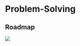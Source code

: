 # Problem-Solving

<h2>Roadmap</h2>

[![](https://mermaid.ink/img/pako:eNp9kMGKwjAQhl8lzCmCvkAPC2pcXRVhqbfNHoZkqsEmlTg5FPHdNw299LDmNHz_N4T5n2A6S1DBJeL9Ks5KB5Hf8kcho6g5JsMp0q9YLD7ESh5dIIxiGs7GneKs5akLon3jrYqnZM3IzrxzNlL1Af1_kirSp1zGiP3INoVt5XeiRBO2Gz40twn7Gg66kRVH9-AxWZdkL8-RaIIOcjt0VBjMwVP06Gyu7jkQDXwlTxqqPFpqMLWsQYdXVjFxV_fBQJUvoDmku0Um5TCX7qFqsH3Q6w-joHXE)](https://mermaid.live/edit#pako:eNp9kMGKwjAQhl8lzCmCvkAPC2pcXRVhqbfNHoZkqsEmlTg5FPHdNw299LDmNHz_N4T5n2A6S1DBJeL9Ks5KB5Hf8kcho6g5JsMp0q9YLD7ESh5dIIxiGs7GneKs5akLon3jrYqnZM3IzrxzNlL1Af1_kirSp1zGiP3INoVt5XeiRBO2Gz40twn7Gg66kRVH9-AxWZdkL8-RaIIOcjt0VBjMwVP06Gyu7jkQDXwlTxqqPFpqMLWsQYdXVjFxV_fBQJUvoDmku0Um5TCX7qFqsH3Q6w-joHXE)
<script src="https://gist.github.com/krishnadey30/88c4e2f601e96597974c00185e479532.js">
</script>
